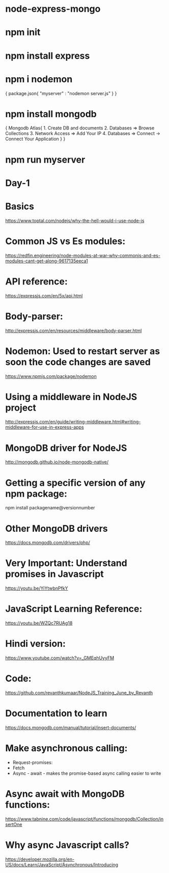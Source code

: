 # node-express-mongo
# npm init
# npm install express
# npm i nodemon
{
   package.json{
      "myserver" : "nodemon server.js"
   }
}
# npm install mongodb
{
    Mongodb Atlas{
        1. Create DB and documents
        2. Databases => Browse Collections
        3. Network Access => Add Your IP
        4. Databases => Connect -> Connect Your Application 
     }
}
# npm run myserver


# Day-1

# Basics
https://www.toptal.com/nodejs/why-the-hell-would-i-use-node-js

# Common JS vs Es modules: 
https://redfin.engineering/node-modules-at-war-why-commonjs-and-es-modules-cant-get-along-9617135eeca1

# API reference: 
https://expressjs.com/en/5x/api.html

# Body-parser:
http://expressjs.com/en/resources/middleware/body-parser.html

# Nodemon:  Used to restart server as soon the code changes are saved
https://www.npmjs.com/package/nodemon

# Using a middleware in NodeJS project
http://expressjs.com/en/guide/writing-middleware.html#writing-middleware-for-use-in-express-apps

# MongoDB driver for NodeJS
http://mongodb.github.io/node-mongodb-native/

# Getting a specific version of any npm package:
npm install packagename@versionnumber

# Other MongoDB drivers 
https://docs.mongodb.com/drivers/php/

# Very Important: Understand promises in Javascript
https://youtu.be/YiYtwbnPfkY

# JavaScript Learning Reference: 
https://youtu.be/WZQc7RUAg18

# Hindi version: 
https://www.youtube.com/watch?v=_GMEqhUyyFM

# Code:
https://github.com/revanthkumaar/NodeJS_Training_June_by_Revanth

# Documentation to learn 
https://docs.mongodb.com/manual/tutorial/insert-documents/

# Make asynchronous calling:
- Request-promises:
- Fetch
- Async - await - makes the promise-based async calling easier to write

# Async await with MongoDB functions:
https://www.tabnine.com/code/javascript/functions/mongodb/Collection/insertOne

# Why async Javascript calls?
https://developer.mozilla.org/en-US/docs/Learn/JavaScript/Asynchronous/Introducing

